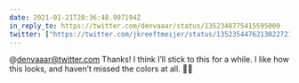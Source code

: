 ```yaml
---
date: 2021-01-21T20:36:48.997194Z
in_reply_to: https://twitter.com/denvaaar/status/1352348775415595009
twitter: ["https://twitter.com/jkreeftmeijer/status/1352354476213022721"]
---
```

@denvaaar@twitter.com Thanks! I think I’ll stick to this for a while. I like how this looks, and haven’t missed the colors at all. 🧛‍♂️
